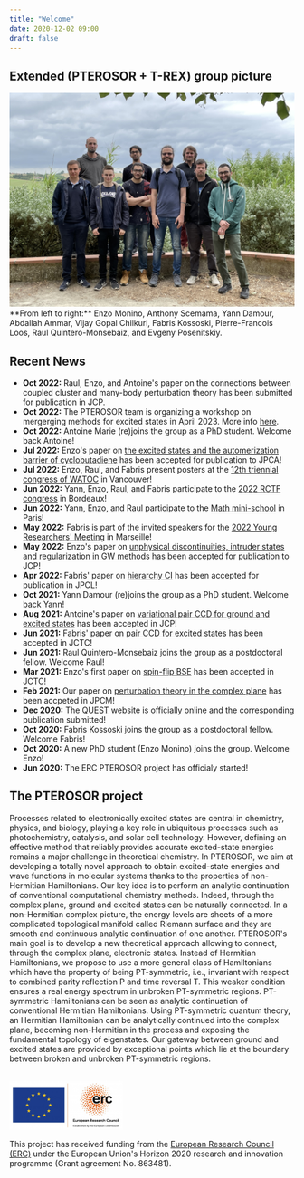 ```yaml
---
title: "Welcome"
date: 2020-12-02 09:00
draft: false
---
```


## Extended (PTEROSOR + T-REX) group picture

<img src="img/group.jpg" width="600">
**From left to right:** Enzo Monino, Anthony Scemama, Yann Damour, Abdallah Ammar, Vijay Gopal Chilkuri, Fabris Kossoski, Pierre-Francois Loos, Raul Quintero-Monsebaiz, and Evgeny Posenitskiy.

## Recent News

* **Oct 2022:** Raul, Enzo, and Antoine's paper on the connections between coupled cluster and many-body perturbation theory has been submitted for publication in JCP.
* **Oct 2022:** The PTEROSOR team is organizing a workshop on mergerging methods for excited states in April 2023. More info [here](https://pfloos.github.io/PTEROSOR_midterm_workshop/).
* **Oct 2022:** Antoine Marie (re)joins the group as a PhD student. Welcome back Antoine!
* **Jul 2022:** Enzo's paper on [the excited states and the automerization barrier of cyclobutadiene](https://arxiv.org/pdf/2204.05098.pdf) has been accepted for publication to JPCA!
* **Jul 2022:** Enzo, Raul, and Fabris present posters at the [12th triennial congress of WATOC](https://www.cheminst.ca/conference/watoc-2020/) in Vancouver!
* **Jun 2022:** Yann, Enzo, Raul, and Fabris participate to the [2022 RCTF congress](https://rctf2022.sciencesconf.org) in Bordeaux!
* **Jun 2022:** Yann, Enzo, and Raul participate to the [Math mini-school](https://wiki.lct.jussieu.fr/gdrnbody/index.php/MINI-SCHOOL_2022) in Paris!
* **May 2022:** Fabris is part of the invited speakers for the [2022 Young Researchers' Meeting](https://www.etsfyrm2022.com/invited-speakers#h.yhdsaayicnzo) in Marseille!
* **May 2022:** Enzo's paper on [unphysical discontinuities, intruder states and regularization in GW methods](https://doi.org/10.1063/5.0089317) has been accepted for publication to JCP!
* **Apr 2022:** Fabris' paper on [hierarchy CI](https://pubs.acs.org/doi/10.1021/acs.jpclett.2c00730?ref=PDF) has been accepted for publication in JPCL!
* **Oct 2021:** Yann Damour (re)joins the group as a PhD student. Welcome back Yann!
* **Aug 2021:** Antoine's paper on [variational pair CCD for ground and excited states](https://aip.scitation.org/doi/full/10.1063/5.0060698) has been accepted in JCP! 
* **Jun 2021:** Fabris' paper on [pair CCD for excited states](https://pubs.acs.org/doi/pdf/10.1021/acs.jctc.1c00348) has been accepted in JCTC! 
* **Jun 2021:** Raul Quintero-Monsebaiz joins the group as a postdoctoral fellow. Welcome Raul!
* **Mar 2021:** Enzo's first paper on [spin-flip BSE](https://dx.doi.org/10.1021/acs.jctc.1c00074) has been accepted in JCTC! 
* **Feb 2021:** Our paper on [perturbation theory in the complex plane]("https://dx.doi.org/10.1088/1361-648X/abe795) has been accpeted in JPCM!
* **Dec 2020:** The [QUEST](https://lcpq.github.io/QUESTDB_website) website is officially online and the corresponding publication submitted!
* **Oct 2020:** Fabris Kossoski joins the group as a postdoctoral fellow. Welcome Fabris!
* **Oct 2020:** A new PhD student (Enzo Monino) joins the group. Welcome Enzo!
* **Jun 2020:** The ERC PTEROSOR project has officialy started!

## The PTEROSOR project

Processes related to electronically excited states are central in chemistry, physics, and biology, playing a key role in ubiquitous processes such as photochemistry, catalysis, and solar cell technology. However, defining an effective method that reliably provides accurate excited-state energies remains a major challenge in theoretical chemistry. In PTEROSOR, we aim at developing a totally novel approach to obtain excited-state energies and wave functions in molecular systems thanks to the properties of non-Hermitian Hamiltonians. Our key idea is to perform an analytic continuation of conventional computational chemistry methods. Indeed, through the complex plane, ground and excited states can be naturally connected. In a non-Hermitian complex picture, the energy levels are sheets of a more complicated topological manifold called Riemann surface and they are smooth and continuous analytic continuation of one another. PTEROSOR's main goal is to develop a new theoretical approach allowing to connect, through the complex plane, electronic states. Instead of Hermitian Hamiltonians, we propose to use a more general class of Hamiltonians which have the property of being PT-symmetric, i.e., invariant with respect to combined parity reflection P and time reversal T. This weaker condition ensures a real energy spectrum in unbroken PT-symmetric regions. PT-symmetric Hamiltonians can be seen as analytic continuation of conventional Hermitian Hamiltonians. Using PT-symmetric quantum theory, an Hermitian Hamiltonian can be analytically continued into the complex plane, becoming non-Hermitian in the process and exposing the fundamental topology of eigenstates. Our gateway between ground and excited states are provided by exceptional points which lie at the boundary between broken and unbroken PT-symmetric regions.
<br><br>

<img src="img/ERC.png" width="200">

This project has received funding from the [European Research Council (ERC)](https://erc.europa.eu)
under the European Union's Horizon 2020 research and innovation programme (Grant agreement No. 863481).

